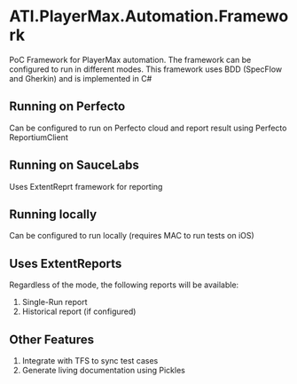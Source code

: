 # ATI.PlayerMax.Automation.Framework
PoC Framework for PlayerMax automation. The framework can be configured to run in different modes. 
This framework uses BDD (SpecFlow and Gherkin) and is implemented in C#  


## Running on Perfecto
Can be configured to run on Perfecto cloud and report result using Perfecto ReportiumClient

## Running on SauceLabs
Uses ExtentReprt framework for reporting 

## Running locally 
Can be configured to run locally (requires MAC to run tests on iOS)

## Uses ExtentReports
Regardless of the mode, the following reports will be available:
1. Single-Run report
2. Historical report (if configured)

## Other Features
1. Integrate with TFS to sync test cases
2. Generate living documentation using Pickles


